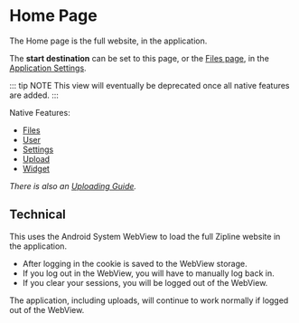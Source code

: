 # Home Page

The Home page is the full website, in the application.

The **start destination** can be set to this page, or the [Files page](/docs/files.md), in the [Application Settings](/docs/settings.md#start-destination).

::: tip NOTE
This view will eventually be deprecated once all native features are added.
:::

Native Features:

- [Files](files.md)
- [User](user.md)
- [Settings](settings.md)
- [Upload](upload.md)
- [Widget](widget.md)

_There is also an [Uploading Guide](../guides/uploading.md)._

## Technical

This uses the Android System WebView to load the full Zipline website in the application.

- After logging in the cookie is saved to the WebView storage.
- If you log out in the WebView, you will have to manually log back in.
- If you clear your sessions, you will be logged out of the WebView.

The application, including uploads, will continue to work normally if logged out of the WebView.
